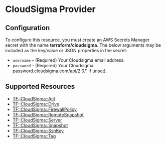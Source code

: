 # CloudSigma Provider

## Configuration

To configure this resource, you must create an AWS Secrets Manager secret with the name **terraform/cloudsigma**. The below arguments may be included as the key/value or JSON properties in the secret:

* `username` - (Required) Your Cloudsigma email address.
* `password` - (Required) Your Cloudsigma password.cloudsigma.com/api/2.0/` if unset).


## Supported Resources

* [TF::CloudSigma::Acl](../resources/cloudsigma/TF-CloudSigma-Acl/docs/README.md)
* [TF::CloudSigma::Drive](../resources/cloudsigma/TF-CloudSigma-Drive/docs/README.md)
* [TF::CloudSigma::FirewallPolicy](../resources/cloudsigma/TF-CloudSigma-FirewallPolicy/docs/README.md)
* [TF::CloudSigma::RemoteSnapshot](../resources/cloudsigma/TF-CloudSigma-RemoteSnapshot/docs/README.md)
* [TF::CloudSigma::Server](../resources/cloudsigma/TF-CloudSigma-Server/docs/README.md)
* [TF::CloudSigma::Snapshot](../resources/cloudsigma/TF-CloudSigma-Snapshot/docs/README.md)
* [TF::CloudSigma::SshKey](../resources/cloudsigma/TF-CloudSigma-SshKey/docs/README.md)
* [TF::CloudSigma::Tag](../resources/cloudsigma/TF-CloudSigma-Tag/docs/README.md)